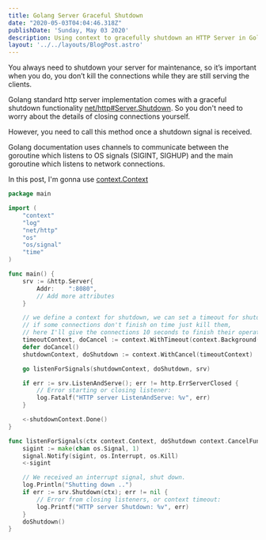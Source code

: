 ```yaml
---
title: Golang Server Graceful Shutdown
date: "2020-05-03T04:04:46.318Z"
publishDate: 'Sunday, May 03 2020'
description: Using context to gracefully shutdown an HTTP Server in Golang
layout: '../../layouts/BlogPost.astro'
---
```


You always need to shutdown your server for maintenance, 
so it’s important when you do, you don’t kill the connections while they are still serving the clients.

Golang standard http server implementation comes with a graceful shutdown functionality [net/http#Server.Shutdown](https://golang.org/pkg/net/http/#Server.Shutdown). 
So you don't need to worry about the details of closing connections yourself.

However, you need to call this method once a shutdown signal is received.

Golang documentation uses channels to communicate between the goroutine which listens to OS signals (SIGINT, SIGHUP) and the main goroutine which listens to network connections.

In this post, I'm gonna use [context.Context](https://golang.org/pkg/context/#Context)

```go
package main

import (
	"context"
	"log"
	"net/http"
	"os"
	"os/signal"
	"time"
)

func main() {
	srv := &http.Server{
		Addr:    ":8080",
		// Add more attributes
	}

	// we define a context for shutdown, we can set a timeout for shutdown,
	// if some connections don't finish on time just kill them,
	// here I'll give the connections 10 seconds to finish their operations
	timeoutContext, doCancel := context.WithTimeout(context.Background(), 10*time.Second)
	defer doCancel()
	shutdownContext, doShutdown := context.WithCancel(timeoutContext)

	go listenForSignals(shutdownContext, doShutdown, srv)

	if err := srv.ListenAndServe(); err != http.ErrServerClosed {
		// Error starting or closing listener:
		log.Fatalf("HTTP server ListenAndServe: %v", err)
	}

	<-shutdownContext.Done()
}

func listenForSignals(ctx context.Context, doShutdown context.CancelFunc, srv *http.Server) {
	sigint := make(chan os.Signal, 1)
	signal.Notify(sigint, os.Interrupt, os.Kill)
	<-sigint

	// We received an interrupt signal, shut down.
	log.Println("Shutting down ..")
	if err := srv.Shutdown(ctx); err != nil {
		// Error from closing listeners, or context timeout:
		log.Printf("HTTP server Shutdown: %v", err)
	}
	doShutdown()
}
```
